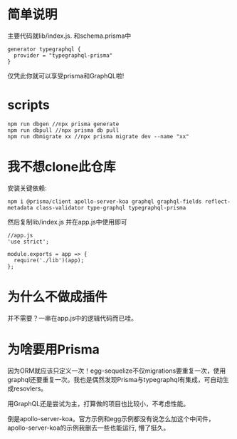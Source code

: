 # 简单说明
主要代码就lib/index.js. 
和schema.prisma中
```
generator typegraphql {
  provider = "typegraphql-prisma"
}
```
仅凭此你就可以享受prisma和GraphQL啦!
# scripts
```
npm run dbgen //npx prisma generate
npm run dbpull //npx prisma db pull
npm run dbmigrate xx //npx prisma migrate dev --name "xx"
```
# 我不想clone此仓库
安装关键依赖:

```
npm i @prisma/client apollo-server-koa graphql graphql-fields reflect-metadata class-validator type-graphql typegraphql-prisma 
```

然后复制lib/index.js
并在app.js中使用即可

```
//app.js
'use strict';

module.exports = app => {
  require('./lib')(app);
};
```

# 为什么不做成插件
并不需要？一串在app.js中的逻辑代码而已哇。

# 为啥要用Prisma
因为ORM就应该只定义一次！egg-sequelize不仅migrations要重复一次，使用graphql还要重复一次。我也是偶然发现Prisma与typegraphql有集成，可自动生成resovlers。

用GraphQL还是尝试为主，打算做的项目也比较小，不考虑性能。

倒是apollo-server-koa。官方示例和egg示例都没有说怎么加这个中间件，apollo-server-koa的示例我删去一些也能运行, 懵了挺久。